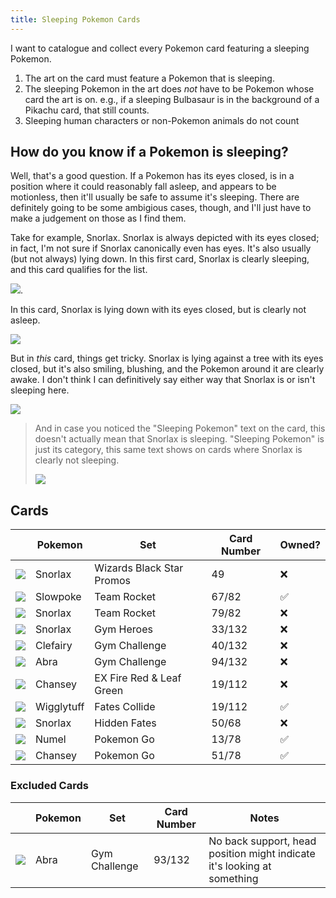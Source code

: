 ```yaml
---
title: Sleeping Pokemon Cards 
---
```


I want to catalogue and collect every Pokemon card featuring a sleeping Pokemon.

1. The art on the card must feature a Pokemon that is sleeping.
2. The sleeping Pokemon in the art does _not_ have to be Pokemon whose card the art is on. e.g., if a sleeping Bulbasaur is in the background of a Pikachu card, that still counts.
3. Sleeping human characters or non-Pokemon animals do not count


## How do you know if a Pokemon is sleeping?

Well, that's a good question. If a Pokemon has its eyes closed, is in a position where it could reasonably fall asleep, and appears to be motionless, then it'll usually be safe to assume it's sleeping. There are definitely going to be some ambigious cases, though, and I'll just have to make a judgement on those as I find them. 

Take for example, Snorlax. Snorlax is always depicted with its eyes closed; in fact, I'm not sure if Snorlax canonically even has eyes. It's also usually (but not always) lying down. In this first card, Snorlax is clearly sleeping, and this card qualifies for the list.

![](https://static.tcgcollector.com/content/images/0f/d3/44/0fd344d12927470f1024fb1fcb173487d2f1ba5c5ef3d68b2fa82557f0254ef6.jpg).

In this card, Snorlax is lying down with its eyes closed, but is clearly not asleep.

![](https://static.tcgcollector.com/content/images/b9/5b/d0/b95bd0d9945999f3d3038ac22f77d3dcdff29b2c1b5873a38bdee184446e5784.jpg)

But in _this_ card, things get tricky. Snorlax is lying against a tree with its eyes closed, but it's also smiling, blushing, and the Pokemon around it are clearly awake. I don't think I can definitively say either way that Snorlax is or isn't sleeping here.

 ![](https://static.tcgcollector.com/content/images/4c/cb/4e/4ccb4e53509b32434cc467ab4c68317a4c9c6dafd80f0162a142b0fb195f2bab.jpg)

> And in case you noticed the "Sleeping Pokemon" text on the card, this doesn't actually mean that Snorlax is sleeping. "Sleeping Pokemon" is just its category, this same text shows on cards where Snorlax is clearly not sleeping.
>
> ![](https://static.tcgcollector.com/content/images/80/e9/d1/80e9d1a8d07b596b7750b8e338ba3f1a92d737fdac3701204bbe40e78f6042ca.jpg)


## Cards

|                                                                                                                                    | Pokemon              | Set                        | Card Number | Owned? |
|------------                                                                                                                        |----------------      |------                      |-------------|------  |
| ![](https://static.tcgcollector.com/content/images/a6/23/27/a62327280d999b9ece345c01578805857f2eeae4aabf00ad16eee4f68b5f5920.jpg)  | Snorlax              | Wizards Black Star Promos | 49      | ❌    |
| ![](https://static.tcgcollector.com/content/images/45/91/9c/45919ce6892c186f7def5bf14c08406d15611bede400dff89850a52ad7b4bdb3.jpg)  | Slowpoke              | Team Rocket | 67/82      | ✅    |
| ![](https://static.tcgcollector.com/content/images/05/a4/15/05a4157940eb909c0a660a707bc901959f042cef6b38804f84c98f0e57f3a156.jpg)  | Snorlax              | Team Rocket | 79/82      | ❌    |
| ![](https://static.tcgcollector.com/content/images/4d/cf/61/4dcf614a9078d7ebaabdc62e3b97c90441639eea7f57082cdfc9600845fd8a59.jpg)  | Snorlax              | Gym Heroes | 33/132      | ❌    |
| ![](https://static.tcgcollector.com/content/images/bd/f2/51/bdf2513a4e64b4e70843c890b394e4750bfa247ce932592c473420701e1f491e.jpg)  | Clefairy              | Gym Challenge | 40/132      | ❌    |
| ![](https://static.tcgcollector.com/content/images/63/67/f9/6367f92e268a217b23e2763b40e4e1dce65facc48d41ee672f1b005aba15e21d.jpg)  | Abra              | Gym Challenge | 94/132      | ❌    |
| ![](https://static.tcgcollector.com/content/images/c1/cc/56/c1cc560beb35b81126bf88a0512e6c285d77d464be78b9a335622e32f34eece4.jpg)  | Chansey              | EX Fire Red & Leaf Green | 19/112      | ❌    |
| ![](https://static.tcgcollector.com/content/images/2e/1a/6b/2e1a6bfaf0e02ab79209d7fd99230814d9f41f74b1d3c35fa0aef8f02be3ef9f.jpg)  | Wigglytuff           | Fates Collide            | 19/112      | ✅    |
| ![](https://static.tcgcollector.com/content/images/0f/d3/44/0fd344d12927470f1024fb1fcb173487d2f1ba5c5ef3d68b2fa82557f0254ef6.jpg)  | Snorlax              | Hidden Fates             | 50/68        | ❌    |
| ![](https://static.tcgcollector.com/content/images/d8/e5/5b/d8e55b44dfdda226972ff2f355c6bdb4b93e3637040340ef24b8e578efac2c8d.jpg)  | Numel                | Pokemon Go                 | 13/78       | ✅     |
| ![](https://static.tcgcollector.com/content/images/c2/a3/d5/c2a3d50f155049585976f8a2593e0ea2443673bfe7a176a6e7a12615dd653e07.jpg)  | Chansey              | Pokemon Go               | 51/78       | ✅    |

### Excluded Cards
|                                                                                                                                    | Pokemon              | Set                        | Card Number | Notes |
|------------                                                                                                                        |----------------      |------                      |-------------|------  |
| ![](https://static.tcgcollector.com/content/images/e8/b6/cc/e8b6cc858799cb368c5a5052f2a5afa6924c4bc48704af7783380902f5b89efd.jpg)  | Abra              | Gym Challenge| 93/132      | No back support, head position might indicate it's looking at something    |